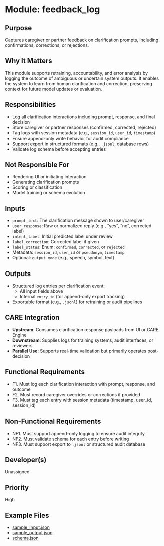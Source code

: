 # Module: feedback_log

## Purpose
Captures caregiver or partner feedback on clarification prompts, including confirmations, corrections, or rejections.

## Why It Matters
This module supports retraining, accountability, and error analysis by logging the outcome of ambiguous or uncertain system outputs. It enables the system to learn from human clarification and correction, preserving context for future model updates or evaluation.

## Responsibilities
- Log all clarification interactions including prompt, response, and final decision
- Store caregiver or partner responses (confirmed, corrected, rejected)
- Tag logs with session metadata (e.g., `session_id`, `user_id`, `timestamp`)
- Ensure append-only write behavior for audit compliance
- Support export in structured formats (e.g., `.jsonl`, database rows)
- Validate log schema before accepting entries

## Not Responsible For
- Rendering UI or initiating interaction
- Generating clarification prompts
- Scoring or classification
- Model training or schema evolution

## Inputs
- `prompt_text`: The clarification message shown to user/caregiver
- `user_response`: Raw or normalized reply (e.g., “yes”, “no”, corrected label)
- `intent_label`: Initial predicted label under review
- `label_correction`: Corrected label if given
- `label_status`: Enum: `confirmed`, `corrected`, or `rejected`
- Metadata: `session_id`, `user_id` or `pseudonym`, `timestamp`
- Optional: `output_mode` (e.g., speech, symbol, text)

## Outputs
- Structured log entries per clarification event:
  - All input fields above
  - Internal `entry_id` (for append-only export tracking)
- Exportable format (e.g., `.jsonl`) for retraining or audit pipelines

## CARE Integration
- **Upstream**: Consumes clarification response payloads from UI or CARE Engine
- **Downstream**: Supplies logs for training systems, audit interfaces, or reviewers
- **Parallel Use**: Supports real-time validation but primarily operates post-decision

## Functional Requirements
- F1. Must log each clarification interaction with prompt, response, and outcome
- F2. Must record caregiver overrides or corrections if provided
- F3. Must tag each entry with session metadata (timestamp, user_id, session_id)

## Non-Functional Requirements
- NF1. Must support append-only logging to ensure audit integrity
- NF2. Must validate schema for each entry before writing
- NF3. Must support export to `.jsonl` or structured audit database

## Developer(s)
Unassigned

## Priority
High

## Example Files
- [sample_input.json](./sample_input.json)
- [sample_output.json](./sample_output.json)
- [schema.json](./schema.json)
